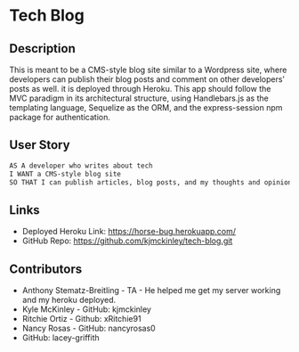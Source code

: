 # Tech Blog

## Description

This is meant to be a CMS-style blog site similar to a Wordpress site, where developers can publish their blog posts and comment on other developers’ posts as well. it is deployed through Heroku. This app should follow the MVC paradigm in its architectural structure, using Handlebars.js as the templating language, Sequelize as the ORM, and the express-session npm package for authentication.

## User Story

```md
AS A developer who writes about tech
I WANT a CMS-style blog site
SO THAT I can publish articles, blog posts, and my thoughts and opinions
```

## Links
- Deployed Heroku Link: https://horse-bug.herokuapp.com/
- GitHub Repo: https://github.com/kjmckinley/tech-blog.git

## Contributors
- Anthony Stematz-Breitling - TA - He helped me get my server working and my heroku deployed.
- Kyle McKinley - GitHub: kjmckinley
- Ritchie Ortiz - Github: xRitchie91
- Nancy Rosas - GitHub: nancyrosas0
- GitHub: lacey-griffith


